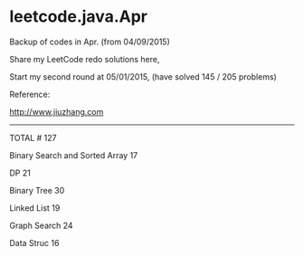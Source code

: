 # leetcode.java.Apr

Backup of codes in Apr. (from 04/09/2015)

Share my LeetCode redo solutions here,

Start my second round at 05/01/2015, (have solved 145 / 205 problems)

Reference:

http://www.jiuzhang.com

___________

TOTAL # 127

Binary Search and Sorted Array 17

DP 21

Binary Tree 30

Linked List 19

Graph Search 24

Data Struc 16
